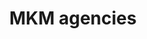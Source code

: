 ---
title: "MKM agencies"
url: /kalikadavu/mkm-agencies-kasargod-kannur-calicut-highway-2/
shop: shop
---